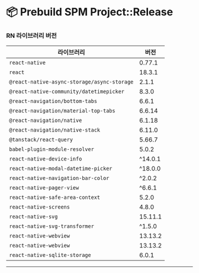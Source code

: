 # 📦 Prebuild SPM Project::Release
### RN 라이브러리 버전

| 라이브러리                                       | 버전      |
|---------------------------------------------|---------|
| `react-native`                              | 0.77.1  |
| `react`                                     | 18.3.1  |
| `@react-native-async-storage/async-storage` | 2.1.1   |
| `@react-native-community/datetimepicker`    | 8.3.0   |
| `@react-navigation/bottom-tabs`             | 6.6.1   |
| `@react-navigation/material-top-tabs`       | 6.6.14  |
| `@react-navigation/native`                  | 6.1.18  |
| `@react-navigation/native-stack`            | 6.11.0  |
| `@tanstack/react-query`                     | 5.66.7  |
| `babel-plugin-module-resolver`              | 5.0.2   |
| `react-native-device-info`                  | ^14.0.1 |
| `react-native-modal-datetime-picker`        | ^18.0.0 |
| `react-native-navigation-bar-color`         | ^2.0.2  |
| `react-native-pager-view`                   | ^6.6.1  |
| `react-native-safe-area-context`            | 5.2.0   |
| `react-native-screens`                      | 4.8.0   |
| `react-native-svg`                          | 15.11.1 |
| `react-native-svg-transformer`              | ^1.5.0  |
| `react-native-webview`                      | 13.13.2 |
| `react-native-webview`                      | 13.13.2 |
| `react-native-sqlite-storage`               | 6.0.1   |
---
